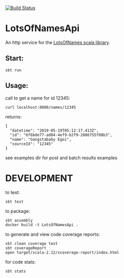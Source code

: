 [![Build Status](https://travis-ci.org/navicore/lots-of-names-api.svg?branch=master)](https://travis-ci.org/navicore/lots-of-names-api)

LotsOfNamesApi
=======

An http service for the [LotsOfNames scala library](https://github.com/navicore/lots-of-names).

## Start:
```console
sbt run
```

## Usage:
call to get a name for id 12345:
```console
curl localhost:8080/names/12345
```
returns:
```console
{
  "datetime": "2019-05-19T05:12:17.413Z",
  "id": "6f6bde77-ad04-4ef9-b2f9-2086755f08b3",
  "name": "Gangstababy Egoi",
  "sourceId": "12345"
}
```
see examples dir for post and batch results examples

# DEVELOPMENT

to test:

`sbt test`

to package:

```
sbt assembly
docker build -t LotsOfNamesApi .
```
to generate and view code coverage reports:

```
sbt clean coverage test
sbt coverageReport
open target/scala-2.12/scoverage-report/index.html
```

for code stats:

```
sbt stats
```
